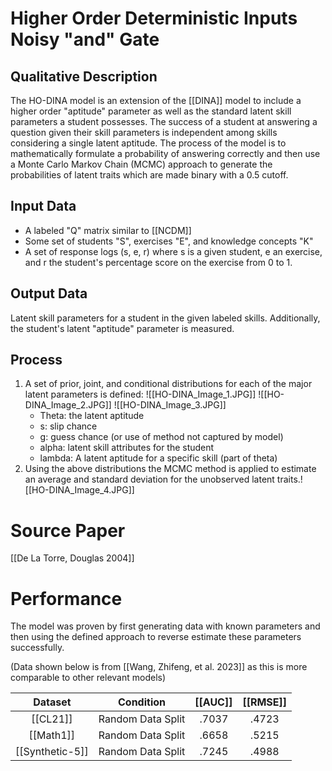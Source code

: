 # Higher Order Deterministic Inputs Noisy "and" Gate
## Qualitative Description
The HO-DINA model is an extension of the [[DINA]] model to include a higher order "aptitude" parameter as well as the standard latent skill parameters a student possesses. The success of a student at answering a question given their skill parameters is independent among skills considering a single latent aptitude. The process of the model is to mathematically formulate a probability of answering correctly and then use a Monte Carlo Markov Chain (MCMC) approach to generate the probabilities of latent traits which are made binary with a 0.5 cutoff.
## Input Data
- A labeled "Q" matrix similar to [[NCDM]]
- Some set of students "S", exercises "E", and knowledge concepts "K"
-  A set of response logs (s, e, r) where s is a given student, e an exercise, and r the student's percentage score on the exercise from 0 to 1.
## Output Data
Latent skill parameters for a student in the given labeled skills. Additionally, the student's latent "aptitude" parameter is measured.
## Process
1. A set of prior, joint, and conditional distributions for each of the major latent parameters is defined: ![[HO-DINA_Image_1.JPG]] ![[HO-DINA_Image_2.JPG]] ![[HO-DINA_Image_3.JPG]]
	- Theta: the latent aptitude
	- s: slip chance
	- g: guess chance (or use of method not captured by model)
	- alpha: latent skill attributes for the student
	- lambda: A latent aptitude for a specific skill (part of theta)
2. Using the above distributions the MCMC method is applied to estimate an average and standard deviation for the unobserved latent traits.![[HO-DINA_Image_4.JPG]]


# Source Paper
[[De La Torre, Douglas 2004]]
# Performance
The model was proven by first generating data with known parameters and then using the defined approach to reverse estimate these parameters successfully. 

(Data shown below is from [[Wang, Zhifeng, et al. 2023]] as this is more comparable to other relevant models)


|     Dataset     |     Condition     | [[AUC]] | [[RMSE]] |
| :-------------: | :---------------: | :-----: | :------: |
|    [[CL21]]     | Random Data Split |  .7037  |  .4723   |
|    [[Math1]]    | Random Data Split |  .6658  |  .5215   |
| [[Synthetic-5]] | Random Data Split |  .7245  |  .4988   |


